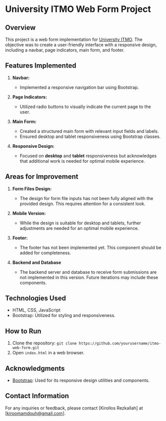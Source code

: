 # University ITMO Web Form Project

## Overview
This project is a web form implementation for [University ITMO](https://www.itmo.ru/). The objective was to create a user-friendly interface with a responsive design, including a navbar, page indicators, main form, and footer.

## Features Implemented
1. **Navbar:**
   - Implemented a responsive navigation bar using Bootstrap.

2. **Page Indicators:**
   - Utilized radio buttons to visually indicate the current page to the user.

3. **Main Form:**
   - Created a structured main form with relevant input fields and labels.
   - Ensured desktop and tablet responsiveness using Bootstrap classes.

4. **Responsive Design:**
   - Focused on **desktop** and **tablet** responsiveness but acknowledges that additional work is needed for optimal mobile experience.

## Areas for Improvement
1. **Form Files Design:**
   - The design for form file inputs has not been fully aligned with the provided design. This requires attention for a consistent look.

2. **Mobile Version:**
   - While the design is suitable for desktop and tablets, further adjustments are needed for an optimal mobile experience.

3. **Footer:**
   - The footer has not been implemented yet. This component should be added for completeness.

4. **Backend and Database**
    - The backend server and database to receive form submissions are not implemented in this version. Future iterations may include these components.

## Technologies Used
- HTML, CSS, JavaScript
- Bootstrap: Utilized for styling and responsiveness.

## How to Run
1. Clone the repository: `git clone https://github.com/yourusername/itmo-web-form.git`
2. Open `index.html` in a web browser.

## Acknowledgments
- [Bootstrap](https://getbootstrap.com/): Used for its responsive design utilities and components.

## Contact Information
For any inquiries or feedback, please contact [Kirollos Rezkallah] at [kiroomamdouh@gmail.com].

